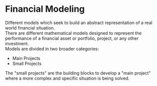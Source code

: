 # Financial Modeling

Different models which seek to build an abstract representation of a real world financial situation. <br>
There are different mathematical models designed to represent the performance of a financial asset or portfolio, project, or any other investment. <br>
Models are divided in two broader categories:
- Main Projects
- Small Projects

The "small projects" are the building blocks to develop a "main project" where a more complex and specific situation is being solved.
